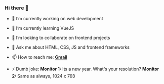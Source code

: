 ### Hi there 👋

- 🔭 I’m currently working on web development
- 🌱 I’m currently learning VueJS
- 👯 I’m looking to collaborate on frontend projects
- 💬 Ask me about HTML, CSS, JS and frontend frameworks

- 📫 How to reach me: **[Gmail](mailto: "kimanikevin254@gmail.com")** 

- ⚡ Dumb joke: **Monitor 1:** Its a new year. What's your resolution?   **Monitor 2:** Same as always, 1024 x 768
 
